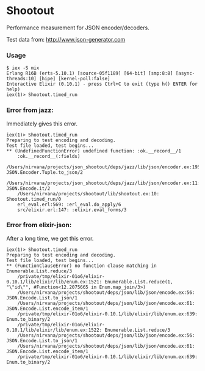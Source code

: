 # Shootout

Performance measurement for JSON encoder/decoders.

Test data from: http://www.json-generator.com

### Usage

	$ iex -S mix
	Erlang R16B (erts-5.10.1) [source-05f1189] [64-bit] [smp:8:8] [async-threads:10] [hipe] [kernel-poll:false]
	Interactive Elixir (0.10.1) - press Ctrl+C to exit (type h() ENTER for help)
	iex(1)> Shootout.timed_run

### Error from jazz:
Immediately gives this error.

	iex(1)> Shootout.timed_run
	Preparing to test encoding and decoding.
	Test file loaded, test begins...
	** (UndefinedFunctionError) undefined function: :ok.__record__/1
	    :ok.__record__(:fields)
	    /Users/nirvana/projects/json_shootout/deps/jazz/lib/json/encoder.ex:195: JSON.Encoder.Tuple.to_json/2
	    /Users/nirvana/projects/json_shootout/deps/jazz/lib/json/encoder.ex:11: JSON.Encode.it/2
	    /Users/nirvana/projects/shootout/lib/shootout.ex:10: Shootout.timed_run/0
	    erl_eval.erl:569: :erl_eval.do_apply/6
	    src/elixir.erl:147: :elixir.eval_forms/3

### Error from elixir-json:
After a long time, we get this error.

	iex(1)> Shootout.timed_run
	Preparing to test encoding and decoding.
	Test file loaded, test begins...
	** (FunctionClauseError) no function clause matching in Enumerable.List.reduce/3
	    /private/tmp/elixir-01o6/elixir-0.10.1/lib/elixir/lib/enum.ex:1521: Enumerable.List.reduce(1, "\"id\"", #Function<12.2075665 in Enum.map_join/3>)
	    /Users/nirvana/projects/shootout/deps/json/lib/json/encode.ex:56: JSON.Encode.List.to_json/1
	    /Users/nirvana/projects/shootout/deps/json/lib/json/encode.ex:61: JSON.Encode.List.encode_item/1
	    /private/tmp/elixir-01o6/elixir-0.10.1/lib/elixir/lib/enum.ex:639: Enum.to_binary/2
	    /private/tmp/elixir-01o6/elixir-0.10.1/lib/elixir/lib/enum.ex:1522: Enumerable.List.reduce/3
	    /Users/nirvana/projects/shootout/deps/json/lib/json/encode.ex:56: JSON.Encode.List.to_json/1
	    /Users/nirvana/projects/shootout/deps/json/lib/json/encode.ex:61: JSON.Encode.List.encode_item/1
	    /private/tmp/elixir-01o6/elixir-0.10.1/lib/elixir/lib/enum.ex:639: Enum.to_binary/2
